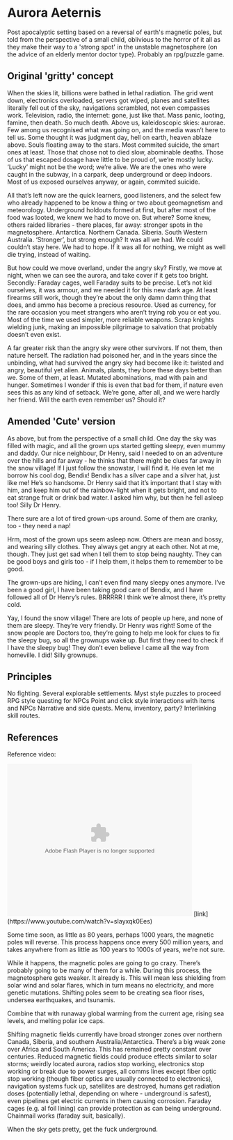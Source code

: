 # Aurora Aeternis
Post apocalyptic setting based on a reversal of earth's magnetic poles, but told from the perspective of a small child, oblivious to the horror of it all as they make their way to a 'strong spot' in the unstable magnetosphere (on the advice of an elderly mentor doctor type). Probably an rpg/puzzle game.

## Original 'gritty' concept

When the skies lit, billions were bathed in lethal radiation. The grid went down, electronics overloaded, servers got wiped, planes and satellites literally fell out of the sky, navigations scrambled, not even compasses work. Television, radio, the internet: gone, just like that. Mass panic, looting, famine, then death. So much death. Above us, kaleidoscopic skies: aurorae. Few among us recognised what was going on, and the media wasn’t here to tell us. Some thought it was judgment day, hell on earth, heaven ablaze above. Souls floating away to the stars. Most commited suicide, the smart ones at least. Those that chose not to died slow, abominable deaths. Those of us that escaped dosage have little to be proud of, we’re mostly lucky. ‘Lucky’ might not be the word; we’re alive. We are the ones who were caught in the subway, in a carpark, deep underground or deep indoors. Most of us exposed ourselves anyway, or again, commited suicide. 

All that’s left now are the quick learners, good listeners, and the select few who already happened to be know a thing or two about geomagnetism and meteorology. Underground holdouts formed at first, but after most of the food was looted, we knew we had to move on. But where? Some knew, others raided libraries - there places, far away: stronger spots in the magnetosphere. Antarctica. Northern Canada. Siberia. South Western Australia. ‘Stronger’, but strong enough? It was all we had. We could couldn’t stay here. We had to hope. If it was all for nothing, we might as well die trying, instead of waiting. 

But how could we move overland, under the angry sky? Firstly, we move at night, when we can see the aurora, and take cover if it gets too bright. Secondly: Faraday cages, well Faraday suits to be precise. Let’s not kid ourselves, it was armour, and we needed it for this new dark age. At least firearms still work, though they’re about the only damn damn thing that does, and ammo has become a precious resource. Used as currency, for the rare occasion you meet strangers who aren’t trying rob you or eat you. Most of the time we used simpler, more reliable weapons. Scrap knights wielding junk, making an impossible pilgrimage to salvation that probably doesn’t even exist.

A far greater risk than the angry sky were other survivors. If not them, then nature herself. The radiation had poisoned her, and in the years since the unbinding, what had survived the angry sky had become like it: twisted and angry, beautiful yet alien. Animals, plants, they bore these days better than we. Some of them, at least. Mutated abominations, mad with pain and hunger. Sometimes I wonder if this is even that bad for them, if nature even sees this as any kind of setback. We’re gone, after all, and we were hardly her friend. Will the earth even remember us? Should it?

## Amended 'Cute' version

As above, but from the perspective of a small child. One day the sky was filled with magic, and all the grown ups started getting sleepy, even mummy and daddy. Our nice neighbour, Dr Henry, said I needed to on an adventure over the hills and far away - he thinks that there might be clues far away in the snow village! If I just follow the snowstar, I will find it. He even let me borrow his cool dog, Bendix! Bendix has a silver cape and a silver hat, just like me! He’s so handsome. Dr Henry said that it’s important that I stay with him, and keep him out of the rainbow-light when it gets bright, and not to eat strange fruit or drink bad water. I asked him why, but then he fell asleep too! Silly Dr Henry. 

There sure are a lot of tired grown-ups around. Some of them are cranky, too - they need a nap! 

Hrm, most of the grown ups seem asleep now. Others are mean and bossy, and wearing silly clothes. They always get angry at each other. Not at me, though. They just get sad when I tell them to stop being naughty. They can be good boys and girls too - if I help them, it helps them to remember to be good.

The grown-ups are hiding, I can’t even find many sleepy ones anymore. I’ve been a good girl, I have been taking good care of Bendix, and I have followed all of Dr Henry’s rules. BRRRRR I think we’re almost there, it’s pretty cold. 

Yay, I found the snow village! There are lots of people up here, and none of them are sleepy. They’re very friendly. Dr Henry was right! Some of the snow people are Doctors too, they’re going to help me look for clues to fix the sleepy bug, so all the grownups wake up. But first they need to check if I have the sleepy bug! They don’t even believe I came all the way from homeville. I did! Silly grownups.

## Principles

No fighting. 
Several explorable settlements. 
Myst style puzzles to proceed
RPG style questing for NPCs
Point and click style interactions with items and NPCs
Narrative and side quests.
Menu, inventory, party?
Interlinking skill routes.

## References

Reference video:

<object width="425" height="350">
  <param name="movie" value="https://www.youtube.com/watch?v=sIayxqk0Ees" />
  <param name="wmode" value="transparent" />
  <embed src="https://www.youtube.com/watch?v=sIayxqk0Ees"
         type="application/x-shockwave-flash"
         wmode="transparent" width="425" height="350" />
</object>
[link](https://www.youtube.com/watch?v=sIayxqk0Ees)

Some time soon, as little as 80 years, perhaps 1000 years, the magnetic poles will reverse. This process happens once every 500 million years, and takes anywhere from as little as 100 years to 1000s of years, we’re not sure.

While it happens, the magnetic poles are going to go crazy. There’s probably going to be many of them for a while. During this process, the magnetosphere gets weaker. It already is. This will mean less shielding from solar wind and solar flares, which in turn means no electricity, and more genetic mutations. Shifting poles seem to be creating sea floor rises, undersea earthquakes, and tsunamis. 

Combine that with runaway global warming from the current age, rising sea levels, and melting polar ice caps.

Shifting magnetic fields currently have broad stronger zones over northern Canada, Siberia, and southern Australia/Antarctica. There’s a big weak zone over Africa and South America. This has remained pretty constant over centuries. Reduced magnetic fields could produce effects similar to solar storms; weirdly located aurora, radios stop working, electronics stop working or break due to power surges, all comms lines except fiber optic stop working (though fiber optics are usually connected to electronics), navigation systems fuck up, satellites are destroyed, humans get radiation doses (potentially lethal, depending on where - underground is safest), even pipelines get electric currents in them causing corrosion. Faraday cages (e.g. al foil lining) can provide protection as can being underground. Chainmail works (faraday suit, basically).

When the sky gets pretty, get the fuck underground.



